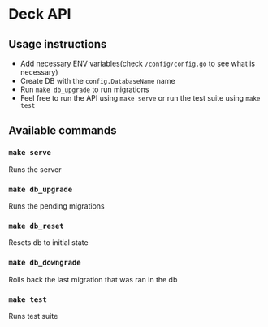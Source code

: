 # Deck API
## Usage instructions
- Add necessary ENV variables(check `/config/config.go` to see what is necessary)
- Create DB with the `config.DatabaseName` name
- Run `make db_upgrade` to run migrations
- Feel free to run the API using `make serve` or run the test suite using `make test`

## Available commands
### `make serve`
Runs the server

### `make db_upgrade`
Runs the pending migrations

### `make db_reset`
Resets db to initial state

### `make db_downgrade`
Rolls back the last migration that was ran in the db

### `make test`
Runs test suite
